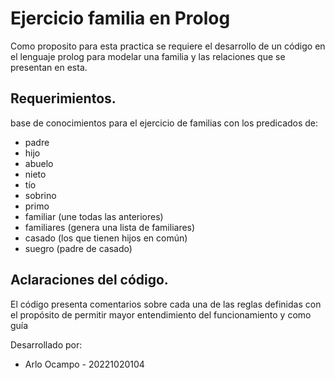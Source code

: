 # Ejercicio familia en Prolog
Como proposito para esta practica se requiere el desarrollo de un código en el lenguaje prolog para modelar una familia y las relaciones que se presentan en esta.

## Requerimientos.
base de conocimientos para el ejercicio de familias con los predicados de:

* padre
* hijo
* abuelo
* nieto
* tío
* sobrino
* primo
* familiar (une todas las anteriores)
* familiares (genera una lista de familiares)
* casado (los que tienen hijos en común)
* suegro (padre de casado)
## Aclaraciones del código.
El código presenta comentarios sobre cada una de las reglas definidas con el propósito de permitir mayor entendimiento del funcionamiento y como guía

Desarrollado por:

- Arlo Ocampo - 20221020104
